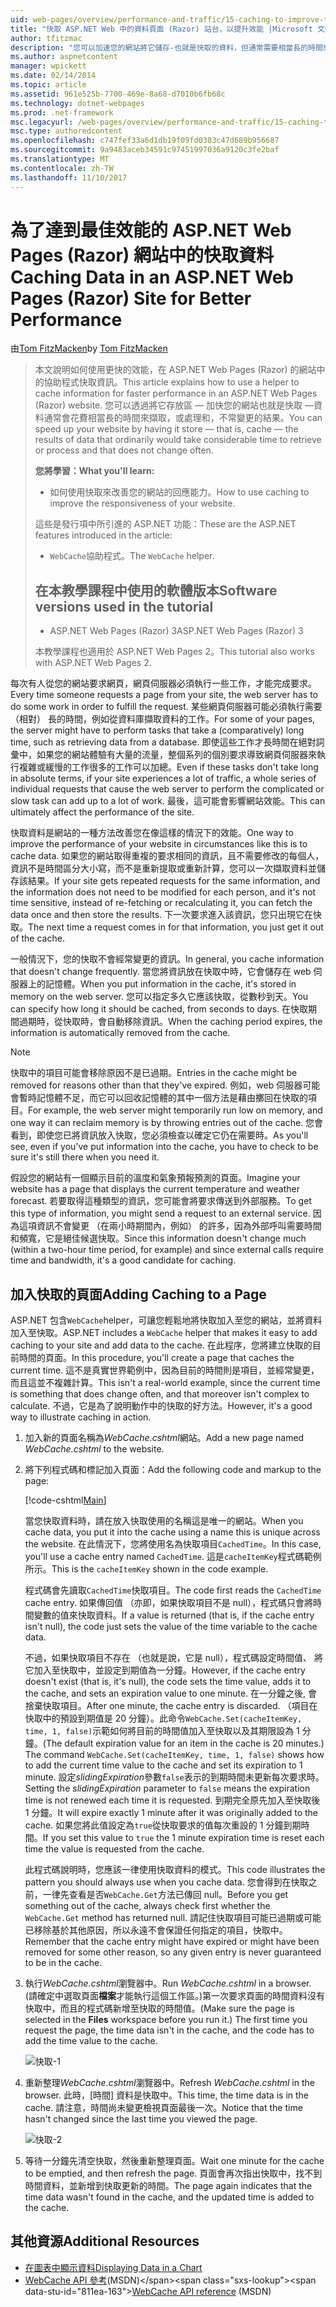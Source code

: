 ```yaml
---
uid: web-pages/overview/performance-and-traffic/15-caching-to-improve-the-performance-of-your-website
title: "快取 ASP.NET Web 中的資料頁面 (Razor) 站台，以提升效能 |Microsoft 文件"
author: tfitzmac
description: "您可以加速您的網站將它儲存-也就是快取的資料，但通常需要相當長的時間來擷取，或處理結果..."
ms.author: aspnetcontent
manager: wpickett
ms.date: 02/14/2014
ms.topic: article
ms.assetid: 961e525b-7700-469e-8a68-d7010b6fb68c
ms.technology: dotnet-webpages
ms.prod: .net-framework
msc.legacyurl: /web-pages/overview/performance-and-traffic/15-caching-to-improve-the-performance-of-your-website
msc.type: authoredcontent
ms.openlocfilehash: c747fef33a6d1db19f09fd0303c47d689b956687
ms.sourcegitcommit: 9a9483aceb34591c97451997036a9120c3fe2baf
ms.translationtype: MT
ms.contentlocale: zh-TW
ms.lasthandoff: 11/10/2017
---
```

<a name="caching-data-in-an-aspnet-web-pages-razor-site-for-better-performance"></a><span data-ttu-id="811ea-103">為了達到最佳效能的 ASP.NET Web Pages (Razor) 網站中的快取資料</span><span class="sxs-lookup"><span data-stu-id="811ea-103">Caching Data in an ASP.NET Web Pages (Razor) Site for Better Performance</span></span>
====================
<span data-ttu-id="811ea-104">由[Tom FitzMacken](https://github.com/tfitzmac)</span><span class="sxs-lookup"><span data-stu-id="811ea-104">by [Tom FitzMacken](https://github.com/tfitzmac)</span></span>

> <span data-ttu-id="811ea-105">本文說明如何使用更快的效能，在 ASP.NET Web Pages (Razor) 的網站中的協助程式快取資訊。</span><span class="sxs-lookup"><span data-stu-id="811ea-105">This article explains how to use a helper to cache information for faster performance in an ASP.NET Web Pages (Razor) website.</span></span> <span data-ttu-id="811ea-106">您可以透過將它存放區 &#8212; 加快您的網站也就是快取 &#8212;資料通常會花費相當長的時間來擷取，或處理和，不常變更的結果。</span><span class="sxs-lookup"><span data-stu-id="811ea-106">You can speed up your website by having it store &#8212; that is, cache &#8212; the results of data that ordinarily would take considerable time to retrieve or process and that does not change often.</span></span>
> 
> <span data-ttu-id="811ea-107">**您將學習：**</span><span class="sxs-lookup"><span data-stu-id="811ea-107">**What you'll learn:**</span></span> 
> 
> - <span data-ttu-id="811ea-108">如何使用快取來改善您的網站的回應能力。</span><span class="sxs-lookup"><span data-stu-id="811ea-108">How to use caching to improve the responsiveness of your website.</span></span>
> 
> <span data-ttu-id="811ea-109">這些是發行項中所引進的 ASP.NET 功能：</span><span class="sxs-lookup"><span data-stu-id="811ea-109">These are the ASP.NET features introduced in the article:</span></span>
> 
> - <span data-ttu-id="811ea-110">`WebCache`協助程式。</span><span class="sxs-lookup"><span data-stu-id="811ea-110">The `WebCache` helper.</span></span>
>   
> 
> ## <a name="software-versions-used-in-the-tutorial"></a><span data-ttu-id="811ea-111">在本教學課程中使用的軟體版本</span><span class="sxs-lookup"><span data-stu-id="811ea-111">Software versions used in the tutorial</span></span>
> 
> 
> - <span data-ttu-id="811ea-112">ASP.NET Web Pages (Razor) 3</span><span class="sxs-lookup"><span data-stu-id="811ea-112">ASP.NET Web Pages (Razor) 3</span></span>
>   
> 
> <span data-ttu-id="811ea-113">本教學課程也適用於 ASP.NET Web Pages 2。</span><span class="sxs-lookup"><span data-stu-id="811ea-113">This tutorial also works with ASP.NET Web Pages 2.</span></span>


<span data-ttu-id="811ea-114">每次有人從您的網站要求網頁，網頁伺服器必須執行一些工作，才能完成要求。</span><span class="sxs-lookup"><span data-stu-id="811ea-114">Every time someone requests a page from your site, the web server has to do some work in order to fulfill the request.</span></span> <span data-ttu-id="811ea-115">某些網頁伺服器可能必須執行需要 （相對） 長的時間，例如從資料庫擷取資料的工作。</span><span class="sxs-lookup"><span data-stu-id="811ea-115">For some of your pages, the server might have to perform tasks that take a (comparatively) long time, such as retrieving data from a database.</span></span> <span data-ttu-id="811ea-116">即使這些工作才長時間在絕對詞彙中，如果您的網站體驗有大量的流量，整個系列的個別要求導致網頁伺服器來執行複雜或緩慢的工作很多的工作可以加總。</span><span class="sxs-lookup"><span data-stu-id="811ea-116">Even if these tasks don't take long in absolute terms, if your site experiences a lot of traffic, a whole series of individual requests that cause the web server to perform the complicated or slow task can add up to a lot of work.</span></span> <span data-ttu-id="811ea-117">最後，這可能會影響網站效能。</span><span class="sxs-lookup"><span data-stu-id="811ea-117">This can ultimately affect the performance of the site.</span></span>

<span data-ttu-id="811ea-118">快取資料是網站的一種方法改善您在像這樣的情況下的效能。</span><span class="sxs-lookup"><span data-stu-id="811ea-118">One way to improve the performance of your website in circumstances like this is to cache data.</span></span> <span data-ttu-id="811ea-119">如果您的網站取得重複的要求相同的資訊，且不需要修改的每個人，資訊不是時間區分大小寫，而不是重新提取或重新計算，您可以一次擷取資料並儲存該結果。</span><span class="sxs-lookup"><span data-stu-id="811ea-119">If your site gets repeated requests for the same information, and the information does not need to be modified for each person, and it's not time sensitive, instead of re-fetching or recalculating it, you can fetch the data once and then store the results.</span></span> <span data-ttu-id="811ea-120">下一次要求進入該資訊，您只出現它在快取。</span><span class="sxs-lookup"><span data-stu-id="811ea-120">The next time a request comes in for that information, you just get it out of the cache.</span></span>

<span data-ttu-id="811ea-121">一般情況下，您的快取不會經常變更的資訊。</span><span class="sxs-lookup"><span data-stu-id="811ea-121">In general, you cache information that doesn't change frequently.</span></span> <span data-ttu-id="811ea-122">當您將資訊放在快取中時，它會儲存在 web 伺服器上的記憶體。</span><span class="sxs-lookup"><span data-stu-id="811ea-122">When you put information in the cache, it's stored in memory on the web server.</span></span> <span data-ttu-id="811ea-123">您可以指定多久它應該快取，從數秒到天。</span><span class="sxs-lookup"><span data-stu-id="811ea-123">You can specify how long it should be cached, from seconds to days.</span></span> <span data-ttu-id="811ea-124">在快取期間過期時，從快取時，會自動移除資訊。</span><span class="sxs-lookup"><span data-stu-id="811ea-124">When the caching period expires, the information is automatically removed from the cache.</span></span>

> [!NOTE]
> <span data-ttu-id="811ea-125">快取中的項目可能會移除原因不是已過期。</span><span class="sxs-lookup"><span data-stu-id="811ea-125">Entries in the cache might be removed for reasons other than that they've expired.</span></span> <span data-ttu-id="811ea-126">例如，web 伺服器可能會暫時記憶體不足，而它可以回收記憶體的其中一個方法是藉由擲回在快取的項目。</span><span class="sxs-lookup"><span data-stu-id="811ea-126">For example, the web server might temporarily run low on memory, and one way it can reclaim memory is by throwing entries out of the cache.</span></span> <span data-ttu-id="811ea-127">您會看到，即使您已將資訊放入快取，您必須檢查以確定它仍在需要時。</span><span class="sxs-lookup"><span data-stu-id="811ea-127">As you'll see, even if you've put information into the cache, you have to check to be sure it's still there when you need it.</span></span>


<span data-ttu-id="811ea-128">假設您的網站有一個顯示目前的溫度和氣象預報預測的頁面。</span><span class="sxs-lookup"><span data-stu-id="811ea-128">Imagine your website has a page that displays the current temperature and weather forecast.</span></span> <span data-ttu-id="811ea-129">若要取得這種類型的資訊，您可能會將要求傳送到外部服務。</span><span class="sxs-lookup"><span data-stu-id="811ea-129">To get this type of information, you might send a request to an external service.</span></span> <span data-ttu-id="811ea-130">因為這項資訊不會變更 （在兩小時期間內，例如） 的許多，因為外部呼叫需要時間和頻寬，它是絕佳候選快取。</span><span class="sxs-lookup"><span data-stu-id="811ea-130">Since this information doesn't change much (within a two-hour time period, for example) and since external calls require time and bandwidth, it's a good candidate for caching.</span></span>

## <a name="adding-caching-to-a-page"></a><span data-ttu-id="811ea-131">加入快取的頁面</span><span class="sxs-lookup"><span data-stu-id="811ea-131">Adding Caching to a Page</span></span>

<span data-ttu-id="811ea-132">ASP.NET 包含`WebCache`helper，可讓您輕鬆地將快取加入至您的網站，並將資料加入至快取。</span><span class="sxs-lookup"><span data-stu-id="811ea-132">ASP.NET includes a `WebCache` helper that makes it easy to add caching to your site and add data to the cache.</span></span> <span data-ttu-id="811ea-133">在此程序，您將建立快取的目前時間的頁面。</span><span class="sxs-lookup"><span data-stu-id="811ea-133">In this procedure, you'll create a page that caches the current time.</span></span> <span data-ttu-id="811ea-134">這不是真實世界範例中，因為目前的時間則是項目，並經常變更，而且這並不複雜計算。</span><span class="sxs-lookup"><span data-stu-id="811ea-134">This isn't a real-world example, since the current time is something that does change often, and that moreover isn't complex to calculate.</span></span> <span data-ttu-id="811ea-135">不過，它是為了說明動作中的快取的好方法。</span><span class="sxs-lookup"><span data-stu-id="811ea-135">However, it's a good way to illustrate caching in action.</span></span>

1. <span data-ttu-id="811ea-136">加入新的頁面名稱為*WebCache.cshtml*網站。</span><span class="sxs-lookup"><span data-stu-id="811ea-136">Add a new page named *WebCache.cshtml* to the website.</span></span>
2. <span data-ttu-id="811ea-137">將下列程式碼和標記加入頁面：</span><span class="sxs-lookup"><span data-stu-id="811ea-137">Add the following code and markup to the page:</span></span>

    [!code-cshtml[Main](15-caching-to-improve-the-performance-of-your-website/samples/sample1.cshtml)]

    <span data-ttu-id="811ea-138">當您快取資料時，請在放入快取使用的名稱這是唯一的網站。</span><span class="sxs-lookup"><span data-stu-id="811ea-138">When you cache data, you put it into the cache using a name this is unique across the website.</span></span> <span data-ttu-id="811ea-139">在此情況下，您將使用名為快取項目`CachedTime`。</span><span class="sxs-lookup"><span data-stu-id="811ea-139">In this case, you'll use a cache entry named `CachedTime`.</span></span> <span data-ttu-id="811ea-140">這是`cacheItemKey`程式碼範例所示。</span><span class="sxs-lookup"><span data-stu-id="811ea-140">This is the `cacheItemKey` shown in the code example.</span></span>

    <span data-ttu-id="811ea-141">程式碼會先讀取`CachedTime`快取項目。</span><span class="sxs-lookup"><span data-stu-id="811ea-141">The code first reads the `CachedTime` cache entry.</span></span> <span data-ttu-id="811ea-142">如果傳回值 （亦即，如果快取項目不是 null），程式碼只會將時間變數的值來快取資料。</span><span class="sxs-lookup"><span data-stu-id="811ea-142">If a value is returned (that is, if the cache entry isn't null), the code just sets the value of the time variable to the cache data.</span></span>

    <span data-ttu-id="811ea-143">不過，如果快取項目不存在 （也就是說，它是 null），程式碼設定時間值、 將它加入至快取中，並設定到期值為一分鐘。</span><span class="sxs-lookup"><span data-stu-id="811ea-143">However, if the cache entry doesn't exist (that is, it's null), the code sets the time value, adds it to the cache, and sets an expiration value to one minute.</span></span> <span data-ttu-id="811ea-144">在一分鐘之後, 會捨棄快取項目。</span><span class="sxs-lookup"><span data-stu-id="811ea-144">After one minute, the cache entry is discarded.</span></span> <span data-ttu-id="811ea-145">（項目在快取中的預設到期值是 20 分鐘）。此命令`WebCache.Set(cacheItemKey, time, 1, false)`示範如何將目前的時間值加入至快取以及其期限設為 1 分鐘。</span><span class="sxs-lookup"><span data-stu-id="811ea-145">(The default expiration value for an item in the cache is 20 minutes.) The command `WebCache.Set(cacheItemKey, time, 1, false)` shows how to add the current time value to the cache and set its expiration to 1 minute.</span></span> <span data-ttu-id="811ea-146">設定*slidingExpiration*參數`false`表示的到期時間未更新每次要求時。</span><span class="sxs-lookup"><span data-stu-id="811ea-146">Setting the *slidingExpiration* parameter to `false` means the expiration time is not renewed each time it is requested.</span></span> <span data-ttu-id="811ea-147">到期完全原先加入至快取後 1 分鐘。</span><span class="sxs-lookup"><span data-stu-id="811ea-147">It will expire exactly 1 minute after it was originally added to the cache.</span></span> <span data-ttu-id="811ea-148">如果您將此值設定為`true`從快取要求的值每次重設的 1 分鐘到期時間。</span><span class="sxs-lookup"><span data-stu-id="811ea-148">If you set this value to `true` the 1 minute expiration time is reset each time the value is requested from the cache.</span></span>

    <span data-ttu-id="811ea-149">此程式碼說明時，您應該一律使用快取資料的模式。</span><span class="sxs-lookup"><span data-stu-id="811ea-149">This code illustrates the pattern you should always use when you cache data.</span></span> <span data-ttu-id="811ea-150">您會得到在快取之前，一律先查看是否`WebCache.Get`方法已傳回 null。</span><span class="sxs-lookup"><span data-stu-id="811ea-150">Before you get something out of the cache, always check first whether the `WebCache.Get` method has returned null.</span></span> <span data-ttu-id="811ea-151">請記住快取項目可能已過期或可能已移除基於其他原因，所以永遠不會保證任何指定的項目，快取中。</span><span class="sxs-lookup"><span data-stu-id="811ea-151">Remember that the cache entry might have expired or might have been removed for some other reason, so any given entry is never guaranteed to be in the cache.</span></span>
3. <span data-ttu-id="811ea-152">執行*WebCache.cshtml*瀏覽器中。</span><span class="sxs-lookup"><span data-stu-id="811ea-152">Run *WebCache.cshtml* in a browser.</span></span> <span data-ttu-id="811ea-153">(請確定中選取頁面**檔案**才能執行這個工作區。)第一次要求頁面的時間資料沒有快取中，而且的程式碼新增至快取的時間值。</span><span class="sxs-lookup"><span data-stu-id="811ea-153">(Make sure the page is selected in the **Files** workspace before you run it.) The first time you request the page, the time data isn't in the cache, and the code has to add the time value to the cache.</span></span>

    ![快取-1](15-caching-to-improve-the-performance-of-your-website/_static/image1.jpg)
4. <span data-ttu-id="811ea-155">重新整理*WebCache.cshtml*瀏覽器中。</span><span class="sxs-lookup"><span data-stu-id="811ea-155">Refresh *WebCache.cshtml* in the browser.</span></span> <span data-ttu-id="811ea-156">此時，[時間] 資料是快取中。</span><span class="sxs-lookup"><span data-stu-id="811ea-156">This time, the time data is in the cache.</span></span> <span data-ttu-id="811ea-157">請注意，時間尚未變更檢視頁面最後一次。</span><span class="sxs-lookup"><span data-stu-id="811ea-157">Notice that the time hasn't changed since the last time you viewed the page.</span></span>

    ![快取-2](15-caching-to-improve-the-performance-of-your-website/_static/image2.jpg)
5. <span data-ttu-id="811ea-159">等待一分鐘先清空快取，然後重新整理頁面。</span><span class="sxs-lookup"><span data-stu-id="811ea-159">Wait one minute for the cache to be emptied, and then refresh the page.</span></span> <span data-ttu-id="811ea-160">頁面會再次指出快取中，找不到時間資料，並新增到快取更新的時間。</span><span class="sxs-lookup"><span data-stu-id="811ea-160">The page again indicates that the time data wasn't found in the cache, and the updated time is added to the cache.</span></span>

<a id="Additional_Resources"></a>
## <a name="additional-resources"></a><span data-ttu-id="811ea-161">其他資源</span><span class="sxs-lookup"><span data-stu-id="811ea-161">Additional Resources</span></span>


- [<span data-ttu-id="811ea-162">在圖表中顯示資料</span><span class="sxs-lookup"><span data-stu-id="811ea-162">Displaying Data in a Chart</span></span>](https://go.microsoft.com/fwlink/?LinkId=202895)
- <span data-ttu-id="811ea-163">[WebCache API 參考](https://msdn.microsoft.com/en-us/library/system.web.helpers.webcache(v=vs.99).aspx)(MSDN)</span><span class="sxs-lookup"><span data-stu-id="811ea-163">[WebCache API reference](https://msdn.microsoft.com/en-us/library/system.web.helpers.webcache(v=vs.99).aspx) (MSDN)</span></span>
